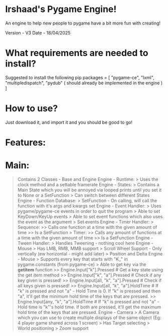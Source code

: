 # Irshaad's Pygame Engine!
An engine to help new people to pygame have a bit more fun with creating!

Version - V3
Date - 18/04/2025

# What requirements are needed to install?
Suggested to install the following pip packages = [
  "pygame-ce",
  "lxml",
  "multipledispatch",
  "pydub" ( should already be implemented in the engine )
]

# How to use?
Just download it, and import it and you should be good to go!

# Features:
  # Main:
  > Contains 2 Classes - Base and Engine
  > Engine - Runtime:
    > Uses the clock method and a settable framerate
  > Engine - States:
    > Contains a Main State which you will be annoyed via looped prints until you set it to None or a SetFunction
    > Can switch between different States
  > Engine - Function Database:
    > SetFunction - On calling, will call the function with it's args and kwargs set
  > Engine - Event Handler:
    > Uses pygame/pygame-ce events in order to quit the program
    > Able to set KeyDown/KeyUp events
    > Able to set event functions which also uses the event as the argument
    > Set events
  > Engine - Timer Handler:
    > Sequence:
      >> Calls one function at a time with the given amount of time
      >> Is a SetFunction
    > Timer:
      >> Calls any amount of functions at a time with the given amount of time
      >> Is a SetFunction
  > Engine - Tween Handler:
    > Handles Tweening - nothing cool here
  > Engine - Mouse
    > Has LMB, RMB, MMB support
    > Scroll Wheel Support - Only vertically (ew horizontal - might add later)
    > Position and Delta
  > Engine - Mouse
    > Supports every key that starts with "K_" in pygame.constants (from pygame-ce)
    > Able to get key via the __getitem__ function
      >> Engine.Input["k"].Pressed  # Get a key state using the get item method
      >> Engine.Input["k", "a"].Pressed  # Check if any key given is pressed!
      >> Engine.Input[all, "k", "a"].Pressed # Check if all keys given is pressed!
      >> Engine.Input[all, "k", "a"].HoldTime  # If "k" is pressed and not "a" - Hold Time is 0. If "k" is pressed and then "a", it'll get the minimum hold time of the keys that are            pressed.
      >> Engine.Input[any, "k", "a"].HoldTime  # If "k" is pressed and not "a" - Hold time is "k"'s hold time. If both are pressed, it'll get the maximum hold time of the keys that are pressed.
  > Engine - Camera
    > A Camera which you can use to create multiple displays of the same object (Eg: 4 player game shared across 1 screen)
    > Has Target selecting
    > World positioning
    > Zoom support

